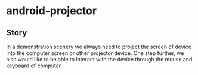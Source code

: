 # android-projector
## Story
In a demonstration scenery we always need to project the screen of device into the computer screen or other projector device. One step further, we also would like to be able to interact with the device through the mouse and keyboard of computer.
